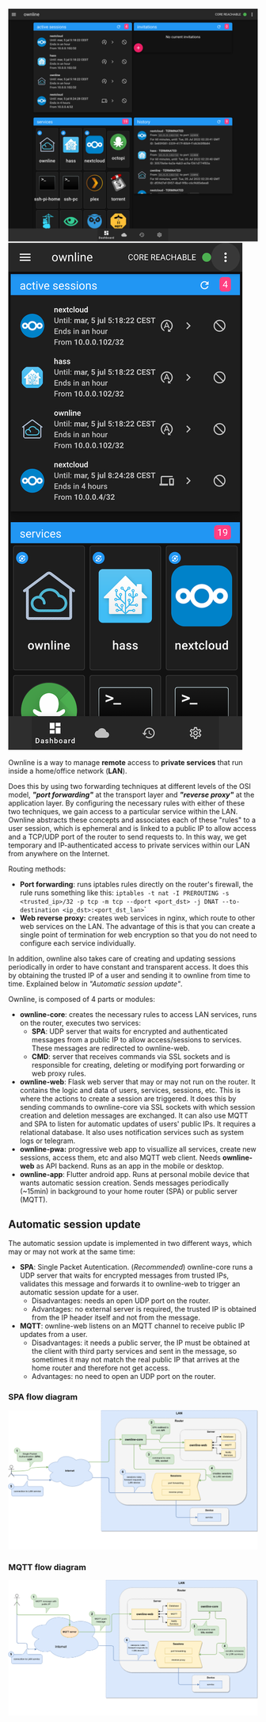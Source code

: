 ![Ownline PWA desktop](resources/ownline-pwa-desktop.png)
![Ownline PWA mobile](resources/ownline-pwa-mobile.png)

Ownline is a way to manage **remote** access to **private services** that run inside a home/office network (**LAN**).

Does this by using two forwarding techniques at different levels of the OSI model, ***"port forwarding"*** at the transport layer and ***"reverse proxy"*** at the application layer. By configuring the necessary rules with either of these two techniques, we gain access to a particular service within the LAN. Ownline abstracts these concepts and associates each of these "rules" to a user session, which is ephemeral and is linked to a public IP to allow access and a TCP/UDP port of the router to send requests to. In this way, we get temporary and IP-authenticated access to private services within our LAN from anywhere on the Internet.

Routing methods:

* **Port forwarding**: runs iptables rules directly on the router's firewall, the rule runs something like this: `iptables -t nat -I PREROUTING -s <trusted_ip>/32 -p tcp -m tcp --dport <port_dst> -j DNAT --to-destination <ip_dst>:<port_dst_lan>`\`
* **Web reverse proxy:** creates web services in nginx, which route to other web services on the LAN. The advantage of this is that you can create a single point of termination for web encryption so that you do not need to configure each service individually.

In addition, ownline also takes care of creating and updating sessions periodically in order to have constant and transparent access. It does this by obtaining the trusted IP of a user and sending it to ownline from time to time. Explained below in *"Automatic session update"*.

Ownline, is composed of 4 parts or modules:

* **ownline-core**: creates the necessary rules to access LAN services, runs on the router, executes two services:
  * **SPA**: UDP server that waits for encrypted and authenticated messages from a public IP to allow access/sessions to services. These messages are redirected to ownline-web.
  * **CMD**: server that receives commands via SSL sockets and is responsible for creating, deleting or modifying port forwarding or web proxy rules.
* **ownline-web**: Flask web server that may or may not run on the router. It contains the logic and data of users, services, sessions, etc. This is where the actions to create a session are triggered. It does this by sending commands to ownline-core via SSL sockets with which session creation and deletion messages are exchanged. It can also use MQTT and SPA to listen for automatic updates of users' public IPs. It requires a relational database. It also uses notification services such as system logs or telegram.
* **ownline-pwa:** progressive web app to visuallize all services, create new sessions, access them, etc and also MQTT web client. Needs **ownline-web** as API backend. Runs as an app in the mobile or desktop.
* **ownline-app**: Flutter android app. Runs at personal mobile device that wants automatic session creation. Sends messages periodically (\~15min) in background to your home router (SPA) or public server (MQTT).

## Automatic session update

The automatic session update is implemented in two different ways, which may or may not work at the same time:

* **SPA**: Single Packet Autentication. (*Recommended*) ownline-core runs a UDP server that waits for encrypted messages from trusted IPs, validates this message and forwards it to ownline-web to trigger an automatic session update for a user.
  * Disadvantages: needs an open UDP port on the router.
  * Advantages: no external server is required, the trusted IP is obtained from the IP header itself and not from the message.
* **MQTT**: ownline-web listens on an MQTT channel to receive public IP updates from a user.
  * Disadvantages: it needs a public server, the IP must be obtained at the client with third party services and sent in the message, so sometimes it may not match the real public IP that arrives at the home router and therefore not get access.
  * Advantages: no need to open an UDP port on the router.

### SPA flow diagram

![SPA flow diagram](resources/spa-flow-diagram.png)

### MQTT flow diagram

![MQTT flow diagram](resources/mqtt-flow-diagram.png)
